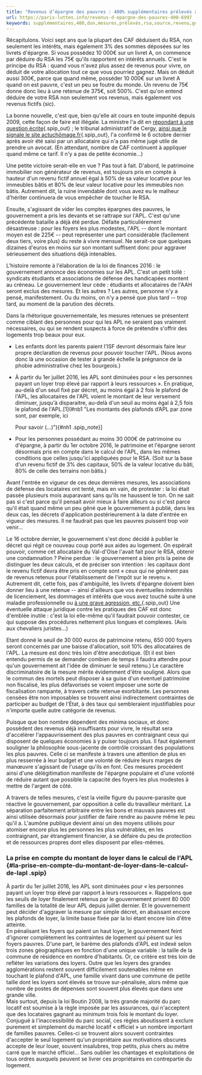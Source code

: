 ```yaml
---
title: "Revenus d’épargne des pauvres : 400% supplémentaires prélevés à la source sur l’APL"
url: https://paris-luttes.info/revenus-d-epargne-des-pauvres-400-6997
keywords: supplémentaires,400,dun,mesures,prélevés,rsa,source,revenu,gouvernement,pauvres,égal,lapl,dépargne,seuil,cest,revenus
---
```

Récapitulons. Voici sept ans que la plupart des CAF déduisent du RSA, non seulement les intérêts, mais également 3% des sommes déposées sur les livrets d'épargne. Si vous possédez 10 000€ sur un livret A, on commence par déduire du RSA les 75€ qu'ils rapportent en intérêts annuels. C'est le principe du RSA : quand vous n'avez plus assez de revenus pour vivre, on déduit de votre allocation tout ce que vous pourriez gagnez. Mais on déduit aussi 300€, parce que quand même, posséder 10 000€ sur un livret A quand on est pauvre, c'est un peu se foutre du monde. Un revenu de 75€ donne donc lieu à une retenue de 375€, soit 500%. C'est qu'on entend déduire de votre RSA non seulement vos revenus, mais également vos revenus fictifs (sic).

La bonne nouvelle, c'est que, bien qu'elle ait cours en toute impunité depuis 2009, cette façon de faire est illégale. La ministre l'a dit en [répondant à une question écrite](http://questions.assemblee-nationale.fr/q14/14-84436QE.htm){.spip_out} ; le tribunal administratif de Cergy, [ainsi que le signale le site actuchômage.fr](http://www.actuchomage.org/2016100627096/Social-economie-et-politique/la-taxation-de-3-du-rsa-jugee-illegale-par-le-tribunal-administratif.html){.spip_out}, l'a confirmé le 6 octobre dernier après avoir été saisi par un allocataire qui n'a pas même jugé utile de prendre un avocat. (En attendant, nombre de CAF continuent à appliquer quand même ce tarif. Il n'y a pas de petite économie...)

Une petite victoire serait-elle en vue ? Pas tout à fait. D'abord, le patrimoine immobilier non générateur de revenus, est toujours pris en compte à hauteur d'un revenu fictif annuel égal à 50% de sa valeur locative pour les immeubles bâtis et 80% de leur valeur locative pour les immeubles non bâtis. Autrement dit, la ruine invendable dont vous avez eu le malheur d'hériter continuera de vous empêcher de toucher le RSA.

Ensuite, s'agissant de vider les comptes épargnes des pauvres, le gouvernement a pris les devants et se rattrape sur l'APL. C'est qu'une précédente bataille a déjà été perdue. Défaite particulièrement désastreuse : pour les foyers les plus modestes, l'APL -- dont le montant moyen est de 225€ -- peut représenter une part considérable (facilement deux tiers, voire plus) du reste à vivre mensuel. Ne serait-ce que quelques dizaines d'euros en moins sur son montant suffisent donc pour aggraver sérieusement des situations déjà intenables.

L'histoire remonte à l'élaboration de la loi de finances 2016 : le gouvernement annonce des économies sur les APL. C'est un petit tollé : syndicats étudiants et associations de défense des handicapées montent au créneau. Le gouvernement leur cède : étudiants et allocataires de l'AAH seront exclus des mesures. Et les autres ? Les autres, personne n'y a pensé, manifestement. Ou du moins, on n'y a pensé que plus tard -- trop tard, au moment de la parution des décrets.

Dans la rhétorique gouvernementale, les mesures retenues se présentent comme ciblant des personnes pour qui les APL ne seraient pas vraiment nécessaires, ou qui se rendent suspects à force de prétendre s'offrir des logements trop beaux pour eux.

-   Les enfants dont les parents paient l'ISF devront désormais faire leur propre déclaration de revenus pour pouvoir toucher l'APL. (Nous avons donc là une occasion de tester à grande échelle la prégnance de la phobie administrative chez les bourgeois.)
-   À partir du 1er juillet 2016, les APL sont diminuées pour « les personnes payant un loyer trop élevé par rapport à leurs ressources ». En pratique, au-delà d'un seuil fixé par décret, au moins égal à 2 fois le plafond de l'APL, les allocataires de l'APL voient le montant de leur versement diminuer, jusqu'à disparaitre, au-delà d'un seuil au moins égal à 2,5 fois le plafond de l'APL.[1](#nb1 "Les montants des plafonds d’APL par zone sont, par exemple, ici

    Pour savoir (...)"){#nh1 .spip_note}\]
-   Pour les personnes possédant au moins 30 000€ de patrimoine ou d'épargne, à partir du 1er octobre 2016, le patrimoine et l'épargne seront désormais pris en compte dans le calcul de l'APL, dans les mêmes conditions que celles jusqu'ici appliquées pour le RSA. (Soit sur la base d'un revenu fictif de 3% des capitaux, 50% de la valeur locative du bâti, 80% de celle des terrains non bâtis.)

Avant l'entrée en vigueur de ces deux dernières mesures, les associations de défense des locataires ont tenté, mais en vain, de protester : la loi était passée plusieurs mois auparavant sans qu'ils ne haussent le ton. On ne sait pas si c'est parce qu'il pensait avoir mieux à faire ailleurs ou si c'est parce qu'il était quand même un peu gêné que le gouvernement à publié, dans les deux cas, les décrets d'application postérieurement à la date d'entrée en vigueur des mesures. Il ne faudrait pas que les pauvres puissent trop voir venir...

Le 16 octobre dernier, le gouvernement s'est donc décidé à publier le décret qui régit ce nouveau coup porté aux aides au logement. On espérait pouvoir, comme cet allocataire du Val-d'Oise l'avait fait pour le RSA, obtenir une condamnation ? Peine perdue : le gouvernement a bien pris la peine de distinguer les deux calculs, et de préciser son intention : les capitaux dont le revenu fictif devra être pris en compte sont « ceux qui ne génèrent pas de revenus retenus pour l'établissement de l'impôt sur le revenu ». Autrement dit, cette fois, pas d'ambiguïté, les livrets d'épargne doivent bien donner lieu à une retenue -- ainsi d'ailleurs que vos éventuelles indemnités de licenciement, les dommages et intérêts que vous avez touché suite à une maladie professionnelle ou [à une grave agression, etc.](https://blogs.mediapart.fr/lizzie-kao/blog/051016/le-patrimoine-des-pauvres-une-sale-histoire-0){.spip_out} Une éventuelle attaque juridique contre les pratiques des CAF est donc d'emblée inutile : c'est la loi elle-même qu'il faudrait pouvoir contester, ce qui suppose des procédures nettement plus longues et complexes. (Avis aux chevaliers juristes...)

Etant donné le seuil de 30 000 euros de patrimoine retenu, 650 000 foyers seront concernés par une baisse d'allocation, soit 10% des allocataires de l'APL. La mesure est donc très loin d'être anecdotique. (Et il est bien entendu permis de se demander combien de temps il faudra attendre pour qu'un gouvernement ait l'idée de diminuer le seuil retenu.) Le caractère discriminatoire de la mesure mérite évidemment d'être souligné. Alors que le commun des mortels peut disposer à sa guise d'un éventuel patrimoine non fiscalisé, les plus défavorisés se voient imposer une sorte de fiscalisation rampante, à travers cette retenue exorbitante. Les personnes censées être non imposables se trouvent ainsi indirectement contraintes de participer au budget de l'État, à des taux qui sembleraient injustifiables pour n'importe quelle autre catégorie de revenus.

Puisque que bon nombre dépendent des minima sociaux, et donc possèdent des revenus déjà insuffisants pour vivre, le résultat sera d'accélérer l'appauvrissement des plus pauvres en contraignant ceux qui disposent de quelques économies à y puiser toujours plus. Il faut également souligner la philosophie sous-jacente de contrôle croissant des populations les plus pauvres. Celle ci se manifeste à travers une attention de plus en plus resserrée à leur budget et une volonté de réduire leurs marges de manœuvre s'agissant de l'usage qu'ils en font. Ces mesures procèdent ainsi d'une délégitimation manifeste de l'épargne populaire et d'une volonté de réduire autant que possible la capacité des foyers les plus modestes à mettre de l'argent de côté.

A travers de telles mesures, c'est la vieille figure du pauvre-parasite que réactive le gouvernement, par opposition à celle du travailleur méritant. La séparation parfaitement arbitraire entre les bons et mauvais pauvres est ainsi utilisée désormais pour justifier de faire rendre au pauvre même le peu qu'il a. L'aumône publique devient ainsi un des moyens utilisés pour atomiser encore plus les personnes les plus vulnérables, en les contraignant, par étranglement financier, à se défaire du peu de protection et de ressources propres dont elles disposent par elles-mêmes.

### La prise en compte du montant de loyer dans le calcul de l'APL {#la-prise-en-compte-du-montant-de-loyer-dans-le-calcul-de-lapl .spip}

À partir du 1er juillet 2016, les APL sont diminuées pour « les personnes payant un loyer trop élevé par rapport à leurs ressources ». Rappelons que les seuils de loyer finalement retenus par le gouvernement privent 80 000 familles de la totalité de leur APL depuis juillet dernier. Et le gouvernement peut décider d'aggraver la mesure par simple décret, en abaissant encore les plafonds de loyer, la limite basse fixée par la loi étant encore loin d'être atteinte.\
En pénalisant les foyers qui paient un haut loyer, le gouvernement feint d'ignorer complètement les contraintes de logement qui pèsent sur les foyers pauvres. D'une part, le barème des plafonds d'APL est indexé selon trois zones géographiques en fonction d'une unique variable : la taille de la commune de résidence en nombre d'habitants. Or, ce critère est très loin de refléter les variations des loyers. Outre que les loyers des grandes agglomérations restent souvent difficilement soutenables même en touchant le plafond d'APL, une famille vivant dans une commune de petite taille dont les loyers sont élevés se trouve sur-pénalisée, alors même que nombre de postes de dépenses sont souvent plus élevés que dans une grande ville.\
Mais surtout, depuis la loi Boutin 2008, la très grande majorité du parc locatif est soumise à la règle imposée par les assurances, qui n'acceptent que des locataires gagnant au minimum trois fois le montant du loyer. Conjugué à l'inaccessibilité du parc social, ces règles aboutissent à exclure purement et simplement du marché locatif « officiel » un nombre important de familles pauvres. Celles-ci se trouvent alors souvent contraintes d'accepter le seul logement qu'un propriétaire aux motivations obscures accepte de leur louer, souvent insalubres, trop petits, plus chers au mètre carré que le marché officiel... Sans oublier les chantages et exploitations de tous ordres auxquels peuvent se livrer ces propriétaires en contrepartie du logement.
